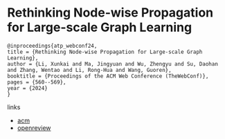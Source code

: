 # Rethinking Node-wise Propagation for Large-scale Graph Learning

```
@inproceedings{atp_webconf24,
title = {Rethinking Node-wise Propagation for Large-scale Graph Learning},
author = {Li, Xunkai and Ma, Jingyuan and Wu, Zhengyu and Su, Daohan and Zhang, Wentao and Li, Rong-Hua and Wang, Guoren},
booktitle = {Proceedings of the ACM Web Conference (TheWebConf)},
pages = {560--569},
year = {2024}
}
```

links
- [acm](https://dl.acm.org/doi/10.1145/3589334.3645450)
- [openreview](https://openreview.net/forum?id=a7B775885J)
